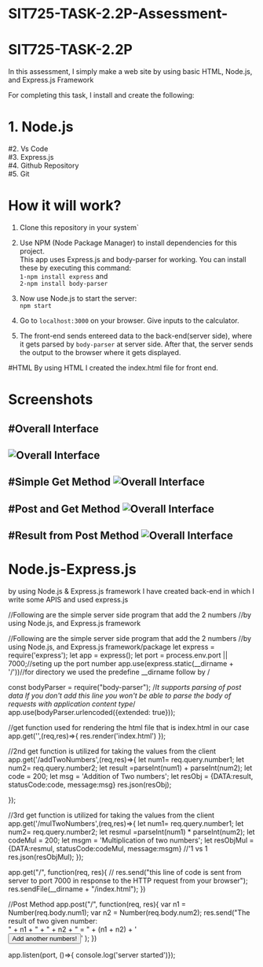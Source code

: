 # SIT725-TASK-2.2P-Assessment-

# SIT725-TASK-2.2P
In this assessment, I simply make a web site by using basic HTML, Node.js, and Express.js Framework 

For completing this task, I install and create the following:
   # 1. Node.js<br>
   #2. Vs Code<br>
   #3. Express.js<br>
   #4. Github Repository<br>
   #5. Git<br>

   
# How it will work?

1. Clone this repository in your system`

2. Use NPM (Node Package Manager) to install dependencies for this project. <br>
This app uses Express.js and body-parser for working. You can install these by executing this command: <br>
```1-npm install express``` and <br>
```2-npm install body-parser```

3. Now use Node.js to start the server: <br>
```npm start```

4. Go to `localhost:3000` on your browser. Give inputs to the calculator. 

5. The front-end sends entereed data to the back-end(server side), where it gets parsed by `body-parser` at server side. After that, the server sends the output to the browser where it gets displayed.

#HTML
By using HTML I created the index.html file for front end.
# Screenshots

#Overall Interface
-------
![Overall Interface](https://github.com/Mudasirrr/SIT725-TASK-2.2P-Assessment-/blob/main/Overl%20Interface.PNG)
--------------
#Simple Get Method
![Overall Interface](https://github.com/Mudasirrr/SIT725-TASK-2.2P-Assessment-/blob/main/Simple%20get%20method.PNG)
-------
#Post and Get Method
![Overall Interface](https://github.com/Mudasirrr/SIT725-TASK-2.2P-Assessment-/blob/main/post%20and%20get%20method.PNG)
-------
#Result from Post Method
![Overall Interface](https://github.com/Mudasirrr/SIT725-TASK-2.2P-Assessment-/blob/main/Result%20from%20Post%20Method.PNG)
-------

# Node.js-Express.js
by using Node.js & Express.js framework I have created back-end in which I write some APIS and used express.js 

//Following are the simple server side program that add the 2 numbers
//by using Node.js, and Express.js framework

//Following are the simple server side program that add the 2 numbers
//by using Node.js, and Express.js framework/package
let express = require('express'); 
let app = express();
let port = process.env.port || 7000;//seting up the port number
app.use(express.static(__dirname + '/'))//for directory we used the predefine __dirname follow by /

const bodyParser = require("body-parser");
/*It supports parsing of  post data
If you don't add this line you won't be able to parse the body of requests with application content type*/
app.use(bodyParser.urlencoded({extended: true}));

//get function used for rendering the html file that is index.html in our case
app.get('',(req,res)=>{
res.render('index.html')
});

//2nd get function is utilized for taking the values from the client
app.get('/addTwoNumbers',(req,res)=>{
    let num1= req.query.number1;
    let num2= req.query.number2;
    let result =parseInt(num1) + parseInt(num2);
    let code = 200;
    let msg = 'Addition of Two numbers';
    let resObj = {DATA:result, statusCode:code, message:msg}
    res.json(resObj);

});

//3rd get function is utilized for taking the values from the client
app.get('/mulTwoNumbers',(req,res)=>{
    let num1= req.query.number1;
    let num2= req.query.number2;
    let resmul =parseInt(num1) *  parseInt(num2);
    let codeMul = 200;
    let msgm = 'Multiplication of two numbers';
    let resObjMul = {DATA:resmul, statusCode:codeMul, message:msgm}
    //'1 vs 1
    res.json(resObjMul);
});

app.get("/", function(req, res){
    // res.send("this line of code is sent from server to port 7000 in response to the HTTP request from your browser");
    res.sendFile(__dirname + "/index.html");
})

//Post Method
app.post("/", function(req, res){
    var n1 = Number(req.body.num1);
    var n2 = Number(req.body.num2);
    res.send("The result of two given number:<br>" + n1 + " + " + n2 + " = " + (n1 + n2) + '<br><a href="/"><button type="button">Add another numbers!</button></a>'
    );
})

app.listen(port, ()=>{
    console.log('server started')});



